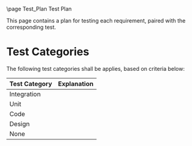 \page Test_Plan Test Plan

This page contains a plan for testing each requirement, paired with the corresponding test.

# Test Categories

The following test categories shall be applies, based on criteria below:

|Test Category|Explanation|
|-|-|
|Integration| |
|Unit| |
|Code| |
|Design| |
|None| |
